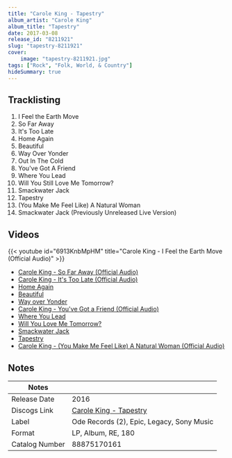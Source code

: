 ```yaml
---
title: "Carole King - Tapestry"
album_artist: "Carole King"
album_title: "Tapestry"
date: 2017-03-08
release_id: "8211921"
slug: "tapestry-8211921"
cover:
    image: "tapestry-8211921.jpg"
tags: ["Rock", "Folk, World, & Country"]
hideSummary: true
---
```


## Tracklisting
1. I Feel the Earth Move
2. So Far Away
3. It's Too Late
4. Home Again
5. Beautiful
6. Way Over Yonder
7. Out In The Cold
8. You've Got A Friend
9. Where You Lead
10. Will You Still Love Me Tomorrow?
11. Smackwater Jack
12. Tapestry
13. (You Make Me Feel Like) A Natural Woman
14. Smackwater Jack (Previously Unreleased Live Version)

## Videos
{{< youtube id="6913KnbMpHM" title="Carole King - I Feel the Earth Move (Official Audio)" >}}
- [Carole King - So Far Away (Official Audio)](https://www.youtube.com/watch?v=UofYl3dataU)
- [Carole King - It's Too Late (Official Audio)](https://www.youtube.com/watch?v=VkKxmnrRVHo)
- [Home Again](https://www.youtube.com/watch?v=5bbU6gY2N9c)
- [Beautiful](https://www.youtube.com/watch?v=6ZC17DIsDaQ)
- [Way over Yonder](https://www.youtube.com/watch?v=M2alP70O_Gw)
- [Carole King - You've Got a Friend (Official Audio)](https://www.youtube.com/watch?v=eAR_Ff5A8Rk)
- [Where You Lead](https://www.youtube.com/watch?v=jtxeDpNoR8I)
- [Will You Love Me Tomorrow?](https://www.youtube.com/watch?v=WMGBcS0h-Ng)
- [Smackwater Jack](https://www.youtube.com/watch?v=ANsKjjyfeOo)
- [Tapestry](https://www.youtube.com/watch?v=JM07lUytXA0)
- [Carole King - (You Make Me Feel Like) A Natural Woman (Official Audio)](https://www.youtube.com/watch?v=KQXY8zwQgmc)

## Notes

| Notes          |             |
| ---------------| ----------- |
| Release Date   | 2016 |
| Discogs Link   | [Carole King - Tapestry](https://www.discogs.com/release/8211921) |
| Label          | Ode Records (2), Epic, Legacy, Sony Music |
| Format         | LP, Album, RE, 180 |
| Catalog Number | 88875170161 |

